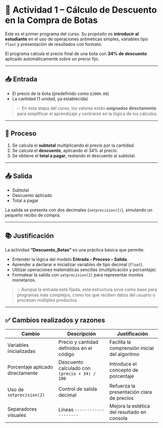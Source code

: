 # 👢 Actividad 1 – Cálculo de Descuento en la Compra de Botas

Este es el primer programa del curso. Su propósito es **introducir al estudiante** en el uso de operaciones aritméticas simples, variables tipo `float` y presentación de resultados con formato.

El programa calcula el precio final de una bota con **34% de descuento** aplicado automáticamente sobre un precio fijo.

---

## 📥 Entrada

- El precio de la bota (predefinido como `$2000.00`)
- La cantidad (1 unidad, ya establecida)

> ✅ En esta etapa del curso, los valores están **asignados directamente** para simplificar el aprendizaje y centrarse en la lógica de los cálculos.

---

## 🔁 Proceso

1. Se calcula el **subtotal** multiplicando el precio por la cantidad.
2. Se calcula el **descuento**, aplicando el 34% al precio.
3. Se obtiene el **total a pagar**, restando el descuento al subtotal.

---

## 📤 Salida

- Subtotal
- Descuento aplicado
- Total a pagar

La salida se presenta con dos decimales (`setprecision(2)`), simulando un pequeño recibo de compra.

---

## 📚 Justificación

La actividad **“Descuento_Botas”** es una práctica básica que permite:

- Entender la lógica del modelo **Entrada – Proceso – Salida**.
- Aprender a declarar e inicializar variables de tipo decimal (`float`).
- Utilizar operaciones matemáticas sencillas (multiplicación y porcentaje).
- Formatear la salida con `setprecision(2)` para representar montos monetarios.

> 💡 Aunque la entrada está fijada, esta estructura sirve como base para programas más complejos, como los que reciben datos del usuario o procesan múltiples productos.

---

## ✅ Cambios realizados y razones

| Cambio | Descripción | Justificación |
|--------|-------------|---------------|
| Variables inicializadas | Precio y cantidad definidos en el código | Facilita la comprensión inicial del algoritmo |
| Porcentaje aplicado directamente | Descuento calculado con `(precio × 34) / 100` | Introduce el concepto de porcentaje |
| Uso de `setprecision(2)` | Control de salida decimal | Refuerza la presentación clara de precios |
| Separadores visuales | Líneas `--------------------` | Mejora la estética del resultado en consola |
